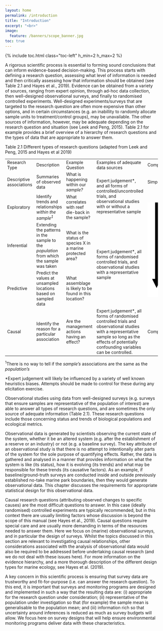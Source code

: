 ```yaml
---
layout: home
permalink: /introduction
title: "Introduction"
excerpt: "<br>"
image:
  feature: /banners/scope_banner.jpg
toc: true
---
```


{% include toc.html class="toc-left" h_min=2 h_max=2 %}

A rigorous scientific process is essential to forming sound conclusions that can inform evidence-based decision-making. This process starts with defining a research question, assessing what level of information is needed and then critically assessing how that information should be obtained (see Table 2.1 and Hayes et al., 2019). Evidence can be obtained from a variety of sources, ranging from expert opinion, through ad-hoc data collection, then well-designed observational surveys, and finally to randomised controlled experiments. Well-designed experiments/surveys that are targeted to the research question are often more expensive than other options, and in certain circumstances (e.g. an inabillity to randomly allocate sample units to treatment/control groups), may be unavailable. The other sources of information, however, may be adequate depending on the research question and situation (see Leek and Peng, 2015). Table 2.1 for example provides a brief overview of a hierarchy of research questions and the types of data that are appropriate to answer them.

Table 2.1 Different types of research questions (adapted from Leek and Peng, 2015 and Hayes et al 2019)


<table>
  <tr>
   <td>Research Type
   </td>
   <td>Description
   </td>
   <td>Example Question
   </td>
   <td>Examples of adequate data sources
   </td>
   <td>Complexity
   </td>
  </tr>
  <tr>
   <td>Descriptive associations
   </td>
   <td>Summaries of observed data
   </td>
   <td>What is happening within our <em>sample?</em>
   </td>
   <td rowspan="2" >Expert judgement*, and all forms of controlled/uncontrolled trials, and observational studies with or without a representative sample
   </td>
   <td>Simple
   </td>
  </tr>
  <tr>
   <td>Exploratory
   </td>
   <td>Identify trends and relationships <em>within the sample<sup>1</sup></em>
   </td>
   <td>What correlates with reef die-back in the sample?
   </td>
   <td rowspan="3" >


<img src="images/arrow.png" width="80%" alt="drawing">

   </td>
  </tr>
  <tr>
   <td>Inferential
   </td>
   <td>Extending the patterns in the sample to the <em>population </em>from which the sample was taken
   </td>
   <td>What is the status of species X in a marine protected area?
   </td>
   <td rowspan="2" >Expert judgement*, all forms of randomised controlled trials, and observational studies with a representative sample
   </td>
  </tr>
  <tr>
   <td>Predictive
   </td>
   <td>Predict the values at unsampled locations based on sampled data
   </td>
   <td>What assemblage is likely to be found in this location?
   </td>
  </tr>
  <tr>
   <td>Causal
   </td>
   <td>Identify the reason for a particular association
   </td>
   <td>Are the management actions having an effect?
   </td>
   <td>Expert judgement*, all forms of randomised controlled trials and observational studies with a representative sample so long as the effects of potentially confounding variables can be controlled.
   </td>
   <td>
   Complex
   </td>
  </tr>
</table>


<sup>1</sup>There is no way to tell if the _sample’s_ associations are the same as the _population’s_ 

*Expert judgement will likely be influenced by a variety of well known heuristics biases. Attempts should be made to control for these during any elicitation exercise.

Observational studies using data from well-designed surveys (e.g. surveys that ensure samples are representative of the population of interest) are able to answer all types of research questions, and are sometimes the only source of adequate information (Table 2.1). These research questions include those concerning status and trends of biological populations and ecological metrics. 

Observational data is generated by scientists observing the current state of the system, whether it be an altered system (e.g. after the establishment of a reserve or an industry) or not (e.g. a baseline survey). The key attribute of an observational study is that there is no attempt to intentionally alter parts of the system for the sole purpose of quantifying effects. Rather, the data is gathered and analysed in a manner that provides information on what the system is like (its status), how it is evolving (its trends) and what may be responsible for these trends (its causative factors). As an example, if baseline/ground-truth surveys are conducted inside and outside previously established no-take marine park boundaries, then they would generate observational data. This chapter discusses the requirements for appropriate statistical design for this observational data.

Causal research questions (attributing observed changes to specific causes) are the most difficult questions to answer. In this case (ideally randomised) controlled experiments are typically recommended, but in this context there are usually limiting factors whose discussion is beyond the scope of this manual (see Hayes et al., 2019). Causal questions require special care and are usually more demanding in terms of the resources needed to answer them. Here we focus on (marine) observational surveys, and in particular the design of surveys. Whilst the topics discussed in this section are relevant to investigating causal relationships, other considerations associated with the analysis of observational data would also be required to be addressed before undertaking causal research (and we do not deal with these issues here). For more information on the evidence hierarchy, and a more thorough description of the different design types for marine ecology, see Hayes et al. (2019).

A key concern in this scientific process is ensuring that survey data are trustworthy and fit-for-purpose (i.e. can answer the research question). To this end, it is important that surveys and monitoring programs are designed and implemented in such a way that the resulting data are: (i) appropriate for the research question under consideration; (ii) representative of the population under investigation so that (for example) the sample mean is generalisable to the population mean; and (iii) information rich so that uncertainty around inferences is reduced as much as survey budgets will allow. We focus here on survey designs that will help ensure environmental monitoring programs deliver data with these characteristics.